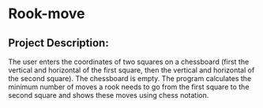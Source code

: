# Rook-move

## Project Description:

The user enters the coordinates of two squares on a chessboard (first the vertical and horizontal of the first square, then the vertical and horizontal of the second square). The chessboard is empty. The program calculates the minimum number of moves a rook needs to go from the first square to the second square and shows these moves using chess notation.
